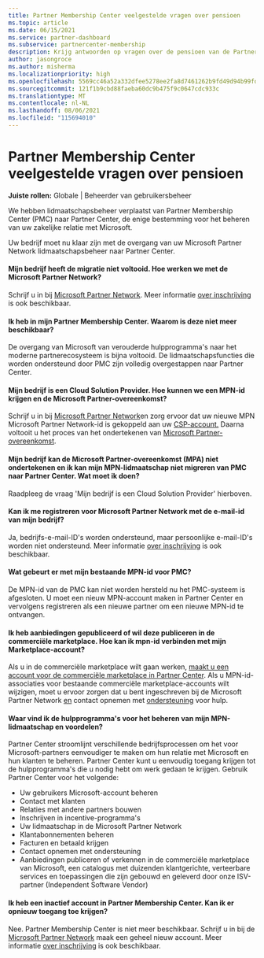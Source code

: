 ```yaml
---
title: Partner Membership Center veelgestelde vragen over pensioen
ms.topic: article
ms.date: 06/15/2021
ms.service: partner-dashboard
ms.subservice: partnercenter-membership
description: Krijg antwoorden op vragen over de pensioen van de Partner Membership Center (PMC) en de overstap naar Partner Center.
author: jasongroce
ms.author: misherma
ms.localizationpriority: high
ms.openlocfilehash: 5569cc46a52a332dfee5278ee2fa8d7461262b9fd49d94b99fd682dc3f913820
ms.sourcegitcommit: 121f1b9cbd88faeba60dc9b475f9c0647cdc933c
ms.translationtype: MT
ms.contentlocale: nl-NL
ms.lasthandoff: 08/06/2021
ms.locfileid: "115694010"
---
```

# <a name="partner-membership-center-retirement-faq"></a>Partner Membership Center veelgestelde vragen over pensioen
**Juiste rollen:** Globale | Beheerder van gebruikersbeheer

We hebben lidmaatschapsbeheer verplaatst van Partner Membership Center (PMC) naar Partner Center, de enige bestemming voor het beheren van uw zakelijke relatie met Microsoft. 

Uw bedrijf moet nu klaar zijn met de overgang van uw Microsoft Partner Network lidmaatschapsbeheer naar Partner Center.

#### <a name="my-company-has-not-completed-migration-how-do-we-engage-with-the-microsoft-partner-network"></a>Mijn bedrijf heeft de migratie niet voltooid. Hoe werken we met de Microsoft Partner Network?
Schrijf u in bij [Microsoft Partner Network](https://partner.microsoft.com/dashboard/account/v3/enrollment/introduction/partnership). Meer informatie [over inschrijving](mpn-create-a-partner-center-account.md) is ook beschikbaar. 

#### <a name="i-have-been-working-in-partner-membership-center-why-is-it-no-longer-available"></a>Ik heb in mijn Partner Membership Center. Waarom is deze niet meer beschikbaar?
De overgang van Microsoft van verouderde hulpprogramma's naar het moderne partnerecosysteem is bijna voltooid. De lidmaatschapsfuncties die worden ondersteund door PMC zijn volledig overgestappen naar Partner Center.

#### <a name="my-company-is-a-cloud-solution-provider-how-do-we-get-an-mpn-id-and-accept-the-microsoft-partner-agreement"></a>Mijn bedrijf is een Cloud Solution Provider. Hoe kunnen we een MPN-id krijgen en de Microsoft Partner-overeenkomst?
Schrijf u in bij [Microsoft Partner Network](https://partner.microsoft.com/dashboard/account/v3/enrollment/introduction/partnership)en zorg ervoor dat uw nieuwe MPN Microsoft Partner Network-id is gekoppeld aan uw [CSP-account.](update-your-partner-profile.md#update-your-mpn-id-associated-with-your-csp-account) Daarna voltooit u het proces van het ondertekenen van [Microsoft Partner-overeenkomst](microsoft-partner-agreement.md).

#### <a name="my-company-is-blocked-from-signing-the-microsoft-partner-agreement-mpa-and-i-am-unable-to-migrate-my-mpn-membership-from-pmc-to-partner-center-what-should-i-do"></a>Mijn bedrijf kan de Microsoft Partner-overeenkomst (MPA) niet ondertekenen en ik kan mijn MPN-lidmaatschap niet migreren van PMC naar Partner Center. Wat moet ik doen?
Raadpleeg de vraag 'Mijn bedrijf is een Cloud Solution Provider' hierboven.

#### <a name="can-i-enroll-into-microsoft-partner-network-with-my-company-email-id"></a>Kan ik me registreren voor Microsoft Partner Network met de e-mail-id van mijn bedrijf?
Ja, bedrijfs-e-mail-ID's worden ondersteund, maar persoonlijke e-mail-ID's worden niet ondersteund. Meer informatie [over inschrijving](mpn-create-a-partner-center-account.md) is ook beschikbaar. 

#### <a name="what-will-happen-to-my-existing-pmc-mpn-id"></a>Wat gebeurt er met mijn bestaande MPN-id voor PMC?
De MPN-id van de PMC kan niet worden hersteld nu het PMC-systeem is afgesloten. U moet een nieuw MPN-account maken in Partner Center en vervolgens registreren als een nieuwe partner om een nieuwe MPN-id te ontvangen.

#### <a name="i-have-published-or-want-to-publish-offers-in-the-commercial-marketplace-how-do-i-connect-my-mpn-id-to-my-marketplace-account"></a>Ik heb aanbiedingen gepubliceerd of wil deze publiceren in de commerciële marketplace. Hoe kan ik mpn-id verbinden met mijn Marketplace-account?
Als u in de commerciële marketplace wilt gaan werken, [maakt u een account voor de commerciële marketplace in Partner Center](/azure/marketplace/create-account).
Als u MPN-id-associaties voor bestaande commerciële marketplace-accounts wilt wijzigen, moet u ervoor zorgen dat u bent ingeschreven bij de Microsoft Partner Network [en](https://partner.microsoft.com/dashboard/account/v3/enrollment/introduction/partnership) contact opnemen met [ondersteuning](https://partner.microsoft.com/support/?stage=2&topicid=e82f5aba-2576-3124-37e5-437532a50626) voor hulp.

#### <a name="where-can-i-find-the-tools-to-manage-my-mpn-membership-and-benefits"></a>Waar vind ik de hulpprogramma's voor het beheren van mijn MPN-lidmaatschap en voordelen?
Partner Center stroomlijnt verschillende bedrijfsprocessen om het voor Microsoft-partners eenvoudiger te maken om hun relatie met Microsoft en hun klanten te beheren. Partner Center kunt u eenvoudig toegang krijgen tot de hulpprogramma's die u nodig hebt om werk gedaan te krijgen. Gebruik Partner Center voor het volgende:
* Uw gebruikers Microsoft-account beheren
* Contact met klanten
* Relaties met andere partners bouwen
* Inschrijven in incentive-programma's
* Uw lidmaatschap in de Microsoft Partner Network
* Klantabonnementen beheren
* Facturen en betaald krijgen
* Contact opnemen met ondersteuning
* Aanbiedingen publiceren of verkennen in de commerciële marketplace van Microsoft, een catalogus met duizenden klantgerichte, verteerbare services en toepassingen die zijn gebouwd en geleverd door onze ISV-partner (Independent Software Vendor)

#### <a name="i-have-an-inactive-account-in-partner-membership-center-can-i-re-gain-access-to-it"></a>Ik heb een inactief account in Partner Membership Center. Kan ik er opnieuw toegang toe krijgen? 
Nee. Partner Membership Center is niet meer beschikbaar. Schrijf u in bij de [Microsoft Partner Network](https://partner.microsoft.com/dashboard/account/v3/enrollment/introduction/partnership) maak een geheel nieuw account. Meer informatie [over inschrijving](mpn-create-a-partner-center-account.md) is ook beschikbaar.
